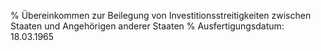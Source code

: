 % Übereinkommen zur Beilegung von Investitionsstreitigkeiten zwischen Staaten und Angehörigen anderer Staaten
% Ausfertigungsdatum: 18.03.1965
 